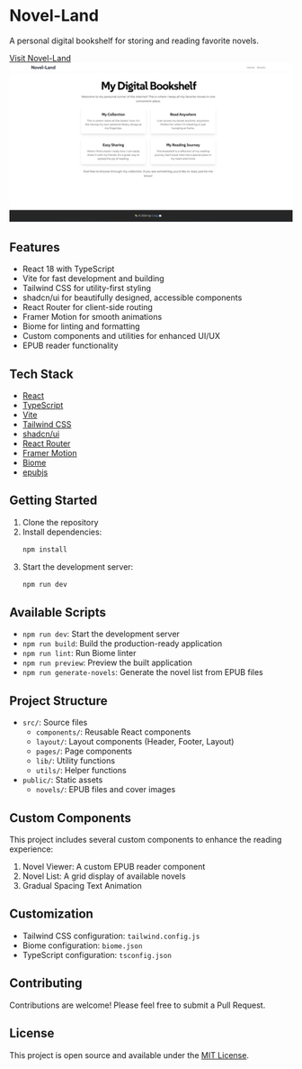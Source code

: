 # Novel-Land

A personal digital bookshelf for storing and reading favorite novels.

[Visit Novel-Land](https://novel-land.vercel.app/)
![Novel-Land Visual](./public/visual.png)

## Features

- React 18 with TypeScript
- Vite for fast development and building
- Tailwind CSS for utility-first styling
- shadcn/ui for beautifully designed, accessible components
- React Router for client-side routing
- Framer Motion for smooth animations
- Biome for linting and formatting
- Custom components and utilities for enhanced UI/UX
- EPUB reader functionality

## Tech Stack

- [React](https://reactjs.org/)
- [TypeScript](https://www.typescriptlang.org/)
- [Vite](https://vitejs.dev/)
- [Tailwind CSS](https://tailwindcss.com/)
- [shadcn/ui](https://ui.shadcn.com/)
- [React Router](https://reactrouter.com/)
- [Framer Motion](https://www.framer.com/motion/)
- [Biome](https://biomejs.dev/)
- [epubjs](https://github.com/futurepress/epub.js/)

## Getting Started

1. Clone the repository
2. Install dependencies:
   ```bash
   npm install
   ```
3. Start the development server:
   ```bash
   npm run dev
   ```

## Available Scripts

- `npm run dev`: Start the development server
- `npm run build`: Build the production-ready application
- `npm run lint`: Run Biome linter
- `npm run preview`: Preview the built application
- `npm run generate-novels`: Generate the novel list from EPUB files

## Project Structure

- `src/`: Source files
  - `components/`: Reusable React components
  - `layout/`: Layout components (Header, Footer, Layout)
  - `pages/`: Page components
  - `lib/`: Utility functions
  - `utils/`: Helper functions
- `public/`: Static assets
  - `novels/`: EPUB files and cover images

## Custom Components

This project includes several custom components to enhance the reading experience:

1. Novel Viewer: A custom EPUB reader component
2. Novel List: A grid display of available novels
3. Gradual Spacing Text Animation

## Customization

- Tailwind CSS configuration: `tailwind.config.js`
- Biome configuration: `biome.json`
- TypeScript configuration: `tsconfig.json`

## Contributing

Contributions are welcome! Please feel free to submit a Pull Request.

## License

This project is open source and available under the [MIT License](LICENSE).
